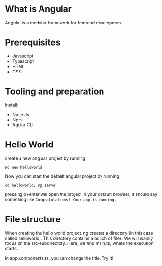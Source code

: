 # What is Angular
Angular is a modular framework for frontend development. 
# Prerequisites
- Javascript
- Typescript
- HTML
- CSS
# Tooling and preparation
Install:
- Node.Js
- Npm
- Agular CLI
# Hello World
create a new angluar project by running
```
ng new helloworld
```
Now you can start the default angular project by running 
```
cd helloworld; ng serve
```
pressing o+enter will open the project in your default browser. It should say something like `Congratulations! Your app is running. `
# File structure
When creating the hello world project, ng creates a directory (in this case called helloworld). This directory contains a bunch of files. We will mainly focus on the src-subdirectory. Here, we find main.ts, where the execution starts. 

in app.components.ts, you can change the title. Try it!
